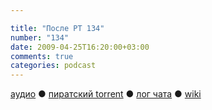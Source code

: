 ```yaml
---

title: "После РТ 134"
number: "134"
date: 2009-04-25T16:20:00+03:00
comments: true
categories: podcast
---
```

[аудио](http://cdn.radio-t.com/rt134post.mp3) ● [пиратский torrent](http://pirates.radio-t.com/torrents/rt134post.mp3.torrent) ● [лог чата](http://chat.radio-t.com/logs/radio-t-134.html) ● [wiki](http://wiki.radio-t.com/%D0%9F%D0%BE%D1%81%D0%BB%D0%B5_%D0%A0%D0%A2_134)<audio src="http://cdn.radio-t.com/rt134post.mp3" preload="none">
